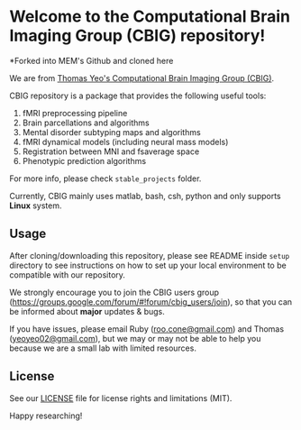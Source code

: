 # Welcome to the Computational Brain Imaging Group (CBIG) repository!
*Forked into MEM's Github and cloned here

We are from [Thomas Yeo's Computational Brain Imaging Group (CBIG)](https://sites.google.com/view/yeolab).

CBIG repository is a package that provides the following useful tools:  
1. fMRI preprocessing pipeline
2. Brain parcellations and algorithms
3. Mental disorder subtyping maps and algorithms
4. fMRI dynamical models (including neural mass models)
5. Registration between MNI and fsaverage space
6. Phenotypic prediction algorithms  

For more info, please check `stable_projects` folder.

Currently, CBIG mainly uses matlab, bash, csh, python and only supports **Linux** system. 

## Usage ##
After cloning/downloading this repository, please see README inside `setup` directory to see instructions on how to set up your local environment to be compatible with our repository.

We strongly encourage you to join the CBIG users group (https://groups.google.com/forum/#!forum/cbig_users/join), so that you can be informed about **major** updates & bugs.

If you have issues, please email Ruby (roo.cone@gmail.com) and Thomas (yeoyeo02@gmail.com), but we may or may not be able to help you because we are a small lab with limited resources.

## License ##
See our [LICENSE](https://github.com/ThomasYeoLab/CBIG/blob/master/LICENSE.md) file for license rights and limitations (MIT).

Happy researching!
